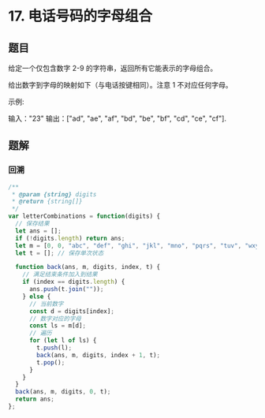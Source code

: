 # 17. 电话号码的字母组合

## 题目

给定一个仅包含数字 2-9 的字符串，返回所有它能表示的字母组合。

给出数字到字母的映射如下（与电话按键相同）。注意 1 不对应任何字母。

示例:

输入："23"
输出：["ad", "ae", "af", "bd", "be", "bf", "cd", "ce", "cf"].

## 题解

### 回溯

```js
/**
 * @param {string} digits
 * @return {string[]}
 */
var letterCombinations = function(digits) {
  // 保存结果
  let ans = [];
  if (!digits.length) return ans;
  let m = [0, 0, "abc", "def", "ghi", "jkl", "mno", "pqrs", "tuv", "wxyz"];
  let t = []; // 保存单次状态

  function back(ans, m, digits, index, t) {
    // 满足结束条件加入到结果
    if (index == digits.length) {
      ans.push(t.join(""));
    } else {
      // 当前数字
      const d = digits[index];
      // 数字对应的字母
      const ls = m[d];
      // 遍历
      for (let l of ls) {
        t.push(l);
        back(ans, m, digits, index + 1, t);
        t.pop();
      }
    }
  }
  back(ans, m, digits, 0, t);
  return ans;
};
```

